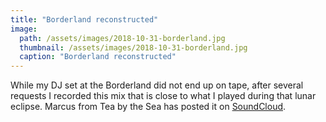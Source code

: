 ```yaml
---
title: "Borderland reconstructed"
image:
  path: /assets/images/2018-10-31-borderland.jpg
  thumbnail: /assets/images/2018-10-31-borderland.jpg
  caption: "Borderland reconstructed"
---
```


While my DJ set at the Borderland did not end up on tape, after several requests I recorded this mix that is close to what I played during that lunar eclipse.
Marcus from Tea by the Sea has posted it on [SoundCloud](https://soundcloud.com/techstil/mr-smooth-borderland).
